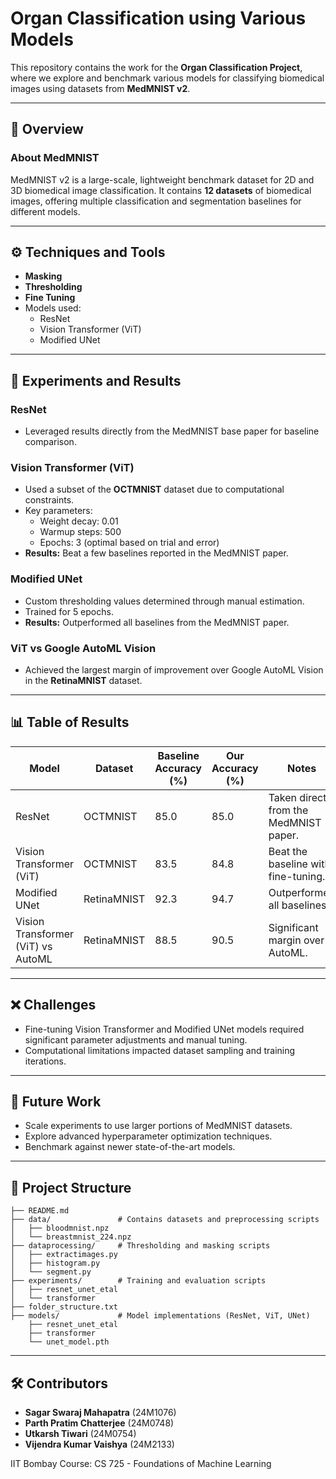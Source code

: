 
# Organ Classification using Various Models

This repository contains the work for the **Organ Classification Project**, where we explore and benchmark various models for classifying biomedical images using datasets from **MedMNIST v2**. 

---

## 📜 Overview

### About MedMNIST
MedMNIST v2 is a large-scale, lightweight benchmark dataset for 2D and 3D biomedical image classification. It contains **12 datasets** of biomedical images, offering multiple classification and segmentation baselines for different models.

---

## ⚙️ Techniques and Tools

- **Masking**
- **Thresholding**
- **Fine Tuning**
- Models used:
  - ResNet
  - Vision Transformer (ViT)
  - Modified UNet

---

## 🔬 Experiments and Results

### ResNet
- Leveraged results directly from the MedMNIST base paper for baseline comparison.

### Vision Transformer (ViT)
- Used a subset of the **OCTMNIST** dataset due to computational constraints.
- Key parameters:
  - Weight decay: 0.01
  - Warmup steps: 500
  - Epochs: 3 (optimal based on trial and error)
- **Results:** Beat a few baselines reported in the MedMNIST paper.

### Modified UNet
- Custom thresholding values determined through manual estimation.
- Trained for 5 epochs.
- **Results:** Outperformed all baselines from the MedMNIST paper.

### ViT vs Google AutoML Vision
- Achieved the largest margin of improvement over Google AutoML Vision in the **RetinaMNIST** dataset.

---

## 📊 Table of Results

| Model                  | Dataset      | Baseline Accuracy (%) | Our Accuracy (%) | Notes                                   |
|-------------------------|--------------|-----------------------|------------------|-----------------------------------------|
| ResNet                 | OCTMNIST     | 85.0                 | 85.0             | Taken directly from the MedMNIST paper. |
| Vision Transformer (ViT) | OCTMNIST   | 83.5                 | 84.8             | Beat the baseline with fine-tuning.     |
| Modified UNet          | RetinaMNIST  | 92.3                 | 94.7             | Outperformed all baselines.             |
| Vision Transformer (ViT) vs AutoML | RetinaMNIST | 88.5                 | 90.5             | Significant margin over AutoML.         |

---
## ❌ Challenges

- Fine-tuning Vision Transformer and Modified UNet models required significant parameter adjustments and manual tuning.
- Computational limitations impacted dataset sampling and training iterations.

---

## 🚀 Future Work

- Scale experiments to use larger portions of MedMNIST datasets.
- Explore advanced hyperparameter optimization techniques.
- Benchmark against newer state-of-the-art models.

---

## 📂 Project Structure

```
├── README.md
├── data/               # Contains datasets and preprocessing scripts
│   ├── bloodmnist.npz
│   └── breastmnist_224.npz
├── dataprocessing/     # Thresholding and masking scripts
│   ├── extractimages.py
│   ├── histogram.py
│   └── segment.py
├── experiments/        # Training and evaluation scripts
│   ├── resnet_unet_etal
│   └── transformer
├── folder_structure.txt
├── models/             # Model implementations (ResNet, ViT, UNet)
    ├── resnet_unet_etal
    ├── transformer
    └── unet_model.pth
```

---

## 🛠️ Contributors

- **Sagar Swaraj Mahapatra** (24M1076)
- **Parth Pratim Chatterjee** (24M0748)
- **Utkarsh Tiwari** (24M0754)
- **Vijendra Kumar Vaishya** (24M2133)

IIT Bombay
Course: CS 725 - Foundations of Machine Learning
